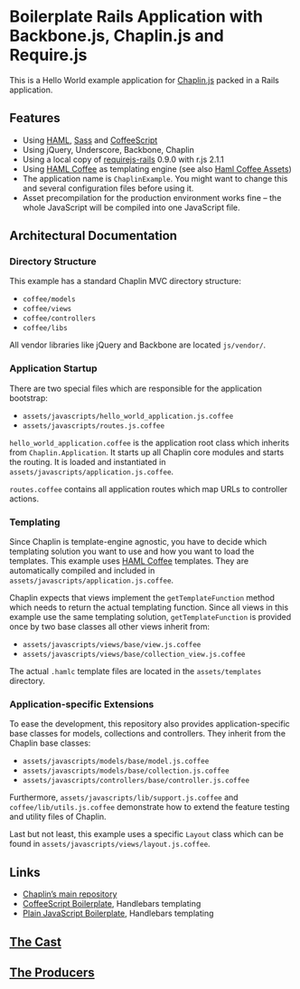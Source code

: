 # Boilerplate Rails Application with Backbone.js, Chaplin.js and Require.js

This is a Hello World example application for [Chaplin.js](https://github.com/chaplinjs/chaplin) packed in a Rails application.

## Features

- Using [HAML](http://haml.info/), [Sass](http://sass-lang.com/) and [CoffeeScript](http://coffeescript.org)
- Using jQuery, Underscore, Backbone, Chaplin
- Using a local copy of [requirejs-rails](https://github.com/jwhitley/requirejs-rails) 0.9.0 with r.js 2.1.1
- Using [HAML Coffee](https://github.com/netzpirat/haml-coffee) as templating engine (see also [Haml Coffee Assets](https://github.com/netzpirat/haml_coffee_assets))
- The application name is `ChaplinExample`. You might want to change this and several configuration files before using it.
- Asset precompilation for the production environment works fine – the whole JavaScript will be compiled into one JavaScript file.

## Architectural Documentation

### Directory Structure

This example has a standard Chaplin MVC directory structure:

- `coffee/models`
- `coffee/views`
- `coffee/controllers`
- `coffee/libs`

All vendor libraries like jQuery and Backbone are located `js/vendor/`.

### Application Startup

There are two special files which are responsible for the application bootstrap:

- `assets/javascripts/hello_world_application.js.coffee`
- `assets/javascripts/routes.js.coffee`

`hello_world_application.coffee` is the application root class which inherits from `Chaplin.Application`. It starts up all Chaplin core modules and starts the routing. It is loaded and instantiated in `assets/javascripts/application.js.coffee`.

`routes.coffee` contains all application routes which map URLs to controller actions.

### Templating

Since Chaplin is template-engine agnostic, you have to decide which templating solution you want to use and how you want to load the templates. This example uses [HAML Coffee](https://github.com/netzpirat/haml-coffee) templates. They are automatically compiled and included in `assets/javascripts/application.js.coffee`.

Chaplin expects that views implement the `getTemplateFunction` method which needs to return the actual templating function. Since all views in this example use the same templating solution, `getTemplateFunction` is provided once by two base classes all other views inherit from:

- `assets/javascripts/views/base/view.js.coffee`
- `assets/javascripts/views/base/collection_view.js.coffee`

The actual `.hamlc` template files are located in the `assets/templates` directory.

### Application-specific Extensions

To ease the development, this repository also provides application-specific base classes for models, collections and controllers. They inherit from the Chaplin base classes:

- `assets/javascripts/models/base/model.js.coffee`
- `assets/javascripts/models/base/collection.js.coffee`
- `assets/javascripts/controllers/base/controller.js.coffee`

Furthermore, `assets/javascripts/lib/support.js.coffee` and `coffee/lib/utils.js.coffee` demonstrate how to extend the feature testing and utility files of Chaplin.

Last but not least, this example uses a specific `Layout` class which can be found in `assets/javascripts/views/layout.js.coffee`.

## Links

- [Chaplin’s main repository](https://github.com/chaplinjs/chaplin)
- [CoffeeScript Boilerplate](https://github.com/chaplinjs/chaplin-boilerplate), Handlebars templating
- [Plain JavaScript Boilerplate](https://github.com/chaplinjs/chaplin-boilerplate-plain), Handlebars templating

## [The Cast](https://github.com/chaplinjs/chaplin/blob/master/AUTHORS.md#the-cast)

## [The Producers](https://github.com/chaplinjs/chaplin/blob/master/AUTHORS.md#the-producers)
